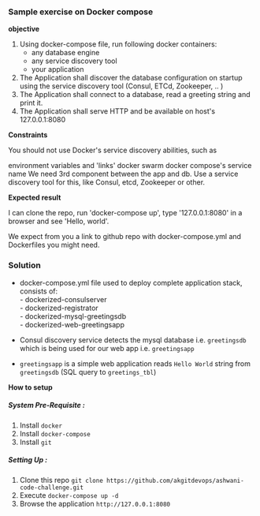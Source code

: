 ### Sample exercise on Docker compose

**objective**

1. Using docker-compose file, run following docker containers:
    - any database engine
    - any service discovery tool
    - your application
2. The Application shall discover the database configuration on startup using the service discovery tool (Consul, ETCd, Zookeeper, .. )
3. The Application shall connect to a database, read a greeting string and print it.
4. The Application shall serve HTTP and be available on host's 127.0.0.1:8080

**Constraints**

You should not use Docker's service discovery abilities, such as

environment variables and 'links'
docker swarm
docker compose's service name
We need 3rd component between the app and db.
Use a service discovery tool for this, like Consul, etcd, Zookeeper or other.

**Expected result**

I can clone the repo, run 'docker-compose up', type '127.0.0.1:8080' in a browser and see 'Hello, world'.

We expect from you a link to github repo with docker-compose.yml and Dockerfiles you might need.

### Solution

* docker-compose.yml file used to deploy complete application stack, consists of:  
       - dockerized-consulserver  
       - dockerized-registrator  
       - dockerized-mysql-greetingsdb  
       - dockerized-web-greetingsapp  

* Consul discovery service detects the mysql database i.e. `greetingsdb` which is being used for our web app i.e. `greetingsapp`

* `greetingsapp` is a simple web application reads `Hello World` string from `greetingsdb` (SQL query to `greetings_tbl`)

**How to setup**

##### System Pre-Requisite :

1. Install `docker`
2. Install `docker-compose`
3. Install `git`

##### Setting Up :

1. Clone this repo `git clone https://github.com/akgitdevops/ashwani-code-challenge.git`
2. Execute `docker-compose up -d`
3. Browse the application `http://127.0.0.1:8080`







